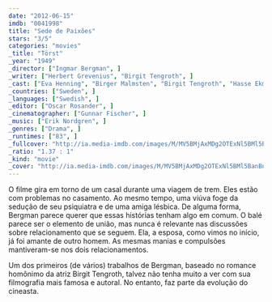 ```yaml
---
date: "2012-06-15"
imdb: "0041998"
title: "Sede de Paixões"
stars: "3/5"
categories: "movies"
_title: "Törst"
_year: "1949"
_director: ["Ingmar Bergman", ]
_writer: ["Herbert Grevenius", "Birgit Tengroth", ]
_cast: ["Eva Henning", "Birger Malmsten", "Birgit Tengroth", "Hasse Ekman", "Mimi Nelson", "Bengt Eklund", "Gaby Stenberg", "Naima Wifstrand", "Carl Andersson", ]
_countries: ["Sweden", ]
_languages: ["Swedish", ]
_editor: ["Oscar Rosander", ]
_cinematographer: ["Gunnar Fischer", ]
_music: ["Erik Nordgren", ]
_genres: ["Drama", ]
_runtimes: ["83", ]
_fullcover: "http://ia.media-imdb.com/images/M/MV5BMjAxMDg2OTExNl5BMl5BanBnXkFtZTcwMzUwNzE0MQ@@.jpg"
_ratio: "1.37 : 1"
_kind: "movie"
_cover: "http://ia.media-imdb.com/images/M/MV5BMjAxMDg2OTExNl5BMl5BanBnXkFtZTcwMzUwNzE0MQ@@._V1._SX99_SY140_.jpg"
---
```

O filme gira em torno de um casal durante uma viagem de trem. Eles estão com problemas no casamento. Ao mesmo tempo, uma viúva foge da sedução de seu psiquiatra e de uma amiga lésbica. De alguma forma, Bergman parece querer que essas histórias tenham algo em comum. O balé parece ser o elemento de união, mas nunca é relevante nas discussões sobre relacionamento que se seguem. Ela, a esposa, como vimos no início, já foi amante de outro homem. As mesmas manias e compulsões mantiveram-se nos dois relacionamentos.

Um dos primeiros (de vários) trabalhos de Bergman, baseado no romance homônimo da atriz Birgit Tengroth, talvez não tenha muito a ver com sua filmografia mais famosa e autoral. No entanto, faz parte da evolução do cineasta.

